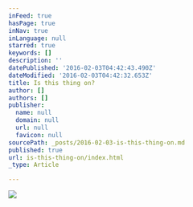 ```yaml
---
inFeed: true
hasPage: true
inNav: true
inLanguage: null
starred: true
keywords: []
description: ''
datePublished: '2016-02-03T04:42:43.490Z'
dateModified: '2016-02-03T04:42:32.653Z'
title: Is this thing on?
author: []
authors: []
publisher:
  name: null
  domain: null
  url: null
  favicon: null
sourcePath: _posts/2016-02-03-is-this-thing-on.md
published: true
url: is-this-thing-on/index.html
_type: Article

---
```

![](https://the-grid-user-content.s3-us-west-2.amazonaws.com/3f2cb387-bda8-4db2-9839-3a4d1a483073.png)